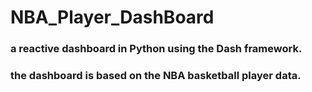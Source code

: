 # NBA_Player_DashBoard
### a reactive dashboard in Python using the Dash framework.
### the dashboard is based on the NBA basketball player data.
